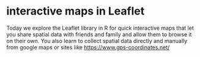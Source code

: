 # interactive maps in Leaflet


Today we explore the Leaflet library in R for quick interactive maps that let you share spatial data with friends and family and allow them to browse it on their own.
You also learn to collect spatial data directly and manually from google maps or sites like https://www.gps-coordinates.net/
